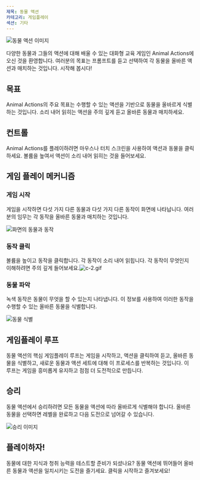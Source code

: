 ```yaml
---
제목: 동물 액션
카테고리: 게임플레이
섹션: 기타
---
```

![동물 액션 이미지](https://help.Studycat.com/hc/article_attachments/34882188453017)

다양한 동물과 그들의 액션에 대해 배울 수 있는 대화형 교육 게임인 Animal Actions에 오신 것을 환영합니다. 여러분의 목표는 프롬프트를 듣고 선택하여 각 동물을 올바른 액션과 매치하는 것입니다. 시작해 봅시다!

## 목표

Animal Actions의 주요 목표는 수행할 수 있는 액션을 기반으로 동물을 올바르게 식별하는 것입니다. 소리 내어 읽히는 액션을 주의 깊게 듣고 올바른 동물과 매치하세요.

## 컨트롤

Animal Actions를 플레이하려면 마우스나 터치 스크린을 사용하여 액션과 동물을 클릭하세요. 볼륨을 높여서 액션이 소리 내어 읽히는 것을 들어보세요.

## 게임 플레이 메커니즘

### 게임 시작

게임을 시작하면 다섯 가지 다른 동물과 다섯 가지 다른 동작이 화면에 나타납니다. 여러분의 임무는 각 동작을 올바른 동물과 매치하는 것입니다.

![화면의 동물과 동작](https://help.Studycat.com/hc/article_attachments/34882188453017)

### 동작 클릭

볼륨을 높이고 동작을 클릭합니다. 각 동작이 소리 내어 읽힙니다. 각 동작이 무엇인지 이해하려면 주의 깊게 들어보세요.![c-2.gif](https://help.Studycat.com/hc/article_attachments/35127586834841)

### 동물 파악

녹색 동작은 동물이 무엇을 할 수 있는지 나타냅니다. 이 정보를 사용하여 이러한 동작을 수행할 수 있는 올바른 동물을 식별합니다.

![동물 식별](https://help.Studycat.com/hc/article_attachments/34882188459545)

## 게임플레이 루프

동물 액션의 핵심 게임플레이 루프는 게임을 시작하고, 액션을 클릭하여 듣고, 올바른 동물을 식별하고, 새로운 동물과 액션 세트에 대해 이 프로세스를 반복하는 것입니다. 이 루프는 게임을 흥미롭게 유지하고 점점 더 도전적으로 만듭니다.

## 승리

동물 액션에서 승리하려면 모든 동물을 액션에 따라 올바르게 식별해야 합니다. 올바른 동물을 선택하면 레벨을 완료하고 다음 도전으로 넘어갈 수 있습니다.

![승리 이미지](https://help.Studycat.com/hc/article_attachments/34882155516441)

## 플레이하자!

동물에 대한 지식과 청취 능력을 테스트할 준비가 되셨나요? 동물 액션에 뛰어들어 올바른 동물과 액션을 일치시키는 도전을 즐기세요. 클릭을 시작하고 즐겨보세요!